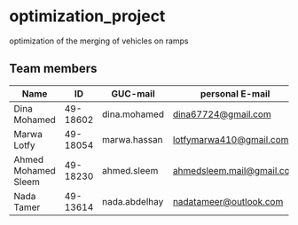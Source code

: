# optimization_project
optimization of the merging of vehicles on ramps

## Team members
| Name              | ID       | GUC-mail               | personal E-mail        |
|-------------------|----------|------------------------|------------------------|
| Dina Mohamed      | 49-18602 | dina.mohamed           |dina67724@gmail.com     |
| Marwa Lotfy       | 49-18054 | marwa.hassan          |lotfymarwa410@gmail.com  |
| Ahmed Mohamed Sleem |49-18230| ahmed.sleem            |ahmedsleem.mail@gmail.com|
| Nada Tamer        | 49-13614 | nada.abdelhay         |nadatameer@outlook.com   |

